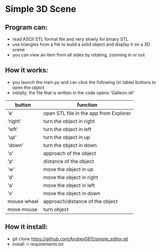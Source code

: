 # Simple 3D Scene
## Program can: 
* read ASCII STL format file and very slowly for binary STL
* use triangles from a file to build a solid object and display it on a 3D scene
* you can view an item from all sides by rotating, zooming in or out

## How it works:
* you launch the main.py and can click the following (in table) buttons to open the object
* initially, the file that is written in the code opens 'Galleon.stl'

button       | function
-------------|--------------------------------------------------
  'e'        | open STL file in the app from Explorer 
 'right'     | turn the object in right
 'left'      | turn the object in left
 'up'        | turn the object in up
 'down'      | turn the object in down
  'o'        | approach of the object
  'p'        | distance of the object
  'w'| move the object in up
  'd'| move the object in right
  'a'| move the object in left
  's'| move the object in down
  mouse wheel| approach/distance of the object
  move mouse | turn object
  
  ## How it install:
  * git clone https://github.com/Andrey0811/simple_editor.git
  * install -r requirements.txt
